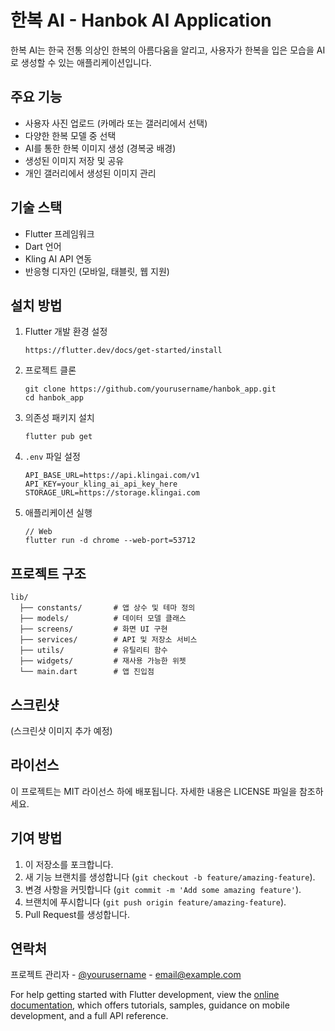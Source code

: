 # 한복 AI - Hanbok AI Application

한복 AI는 한국 전통 의상인 한복의 아름다움을 알리고, 사용자가 한복을 입은 모습을 AI로 생성할 수 있는 애플리케이션입니다.

## 주요 기능

- 사용자 사진 업로드 (카메라 또는 갤러리에서 선택)
- 다양한 한복 모델 중 선택
- AI를 통한 한복 이미지 생성 (경복궁 배경)
- 생성된 이미지 저장 및 공유
- 개인 갤러리에서 생성된 이미지 관리

## 기술 스택

- Flutter 프레임워크
- Dart 언어
- Kling AI API 연동
- 반응형 디자인 (모바일, 태블릿, 웹 지원)

## 설치 방법

1. Flutter 개발 환경 설정
   ```
   https://flutter.dev/docs/get-started/install
   ```

2. 프로젝트 클론
   ```
   git clone https://github.com/yourusername/hanbok_app.git
   cd hanbok_app
   ```

3. 의존성 패키지 설치
   ```
   flutter pub get
   ```

4. `.env` 파일 설정
   ```
   API_BASE_URL=https://api.klingai.com/v1
   API_KEY=your_kling_ai_api_key_here
   STORAGE_URL=https://storage.klingai.com
   ```

5. 애플리케이션 실행
   ```
   // Web 
   flutter run -d chrome --web-port=53712
   ```

## 프로젝트 구조

```
lib/
  ├── constants/       # 앱 상수 및 테마 정의
  ├── models/          # 데이터 모델 클래스
  ├── screens/         # 화면 UI 구현
  ├── services/        # API 및 저장소 서비스
  ├── utils/           # 유틸리티 함수
  ├── widgets/         # 재사용 가능한 위젯
  └── main.dart        # 앱 진입점
```

## 스크린샷

(스크린샷 이미지 추가 예정)

## 라이선스

이 프로젝트는 MIT 라이선스 하에 배포됩니다. 자세한 내용은 LICENSE 파일을 참조하세요.

## 기여 방법

1. 이 저장소를 포크합니다.
2. 새 기능 브랜치를 생성합니다 (`git checkout -b feature/amazing-feature`).
3. 변경 사항을 커밋합니다 (`git commit -m 'Add some amazing feature'`).
4. 브랜치에 푸시합니다 (`git push origin feature/amazing-feature`).
5. Pull Request를 생성합니다.

## 연락처

프로젝트 관리자 - [@yourusername](https://github.com/yourusername) - email@example.com

For help getting started with Flutter development, view the
[online documentation](https://docs.flutter.dev/), which offers tutorials,
samples, guidance on mobile development, and a full API reference.
